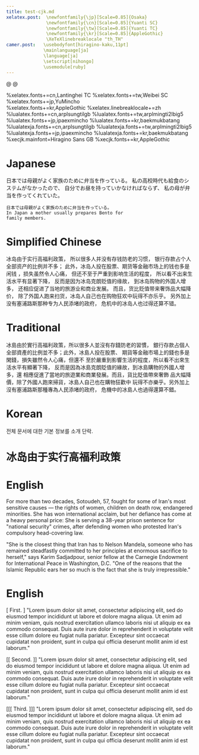 ```yaml
---
title: test-cjk.md
xelatex.post:  \newfontfamily{\jp}[Scale=0.85]{Osaka}
               \newfontfamily{\cn}[Scale=0.85]{Yuanti SC}
               \newfontfamily{\tw}[Scale=0.85]{Yuanti TC}
               \newfontfamily{\kr}[Scale=0.85]{AppleGothic}
               \XeTeXlinebreaklocale "th_TH"
camer.post:   \usebodyfont[hiragino-kaku,11pt]
              \mainlanguage[ja]
              \language[ja]
              \setscript[nihongo]
              \usemodule[ruby]
---
```


@ @

  %xelatex.fonts+=cn,Lantinghei TC
  %xelatex.fonts+=tw,Weibei SC
  %xelatex.fonts+=jp,YuMincho  
  %xelatex.fonts+=kr,AppleGothic
  %xelatex.linebreaklocale+=zh  
  %lualatex.fonts+=cn,arplsungtilgb
  %lualatex.fonts+=tw,arplmingti2lbig5
  %lualatex.fonts+=jp,ipaexmincho
  %lualatex.fonts+=kr,baekmukbatang
  %lualatexja.fonts+=cn,arplsungtilgb
  %lualatexja.fonts+=tw,arplmingti2lbig5
  %lualatexja.fonts+=jp,ipaexmincho
  %lualatexja.fonts+=kr,baekmukbatang
  %xecjk.mainfont=Hiragino Sans GB
  %xecjk.fonts+=kr,AppleGothic

# Japanese

日本では母親がよく家族のために弁当を作っている。
私の高校時代も給食のシステムがなかったので、
自分でお昼を持っていかなければならず、
私の母が弁当を作ってくれていた。

    日本では母親がよく家族のために弁当を作っている。
    In Japan a mother usually prepares Bento for 
    family members.

# Simplified Chinese
 
冰岛由于实行高福利政策，
所以很多人并没有存钱防老的习惯，
银行存款占个人全部资产的比例并不多；
此外，冰岛人投在股票、期货等金融市场上的钱也多是闲钱
，损失虽然令人心痛，
但还不至于严重到影响生活的程度，
所以看不出来生活水平有显著下降，
反而是因为冰岛克朗贬值的缘故，
到冰岛购物的外国人增多，
还相应促进了当地的旅游业和商业发展。
而且，货比贬值带来奢饰品大幅降价，
除了外国人跑来扫货，冰岛人自己也在购物狂欢中玩得不亦乐乎。
另外加上没有塞浦路斯那种专为人民添堵的政府，
危机中的冰岛人也过得还算不错。

# Traditional

冰島由於實行高福利政策，所以很多人並沒有存錢防老的習慣，
銀行存款占個人全部資產的比例並不多；此外，冰島人投在股票、
期貨等金融市場上的錢也多是閑錢，損失雖然令人心痛，但還不
至於嚴重到影響生活的程度，所以看不出來生活水平有顯著下降，
反而是因為冰島克朗貶值的緣故，到冰島購物的外國人增多，還
相應促進了當地的旅遊業和商業發展。而且，貨比貶值帶來奢飾
品大幅降價，除了外國人跑來掃貨，冰島人自己也在購物狂歡中
玩得不亦樂乎。另外加上沒有塞浦路斯那種專為人民添堵的政府，
危機中的冰島人也過得還算不錯。

# Korean 

전체 문서에 대한 기본 정보를 소개 단락.

# 冰岛由于实行高福利政策

# English

For more than two decades, Sotoudeh, 57, 
fought for some of Iran's most sensitive 
causes — the rights of women, children on 
death row, endangered minorities. She has 
won international acclaim, but her defiance 
has come at a heavy personal price: She is 
serving a 38-year prison sentence for "national 
security" crimes, after defending women who 
protested Iran's compulsory head-covering law.

"She is the closest thing that Iran has to 
Nelson Mandela, someone who has remained 
steadfastly committed to her principles at 
enormous sacrifice to herself," says Karim 
Sadjadpour, senior fellow at the Carnegie 
Endowment for International Peace in Washington, 
D.C. "One of the reasons that the Islamic Republic 
ears her so much is the fact that she is truly 
irrepressible."


# English

[ First. ] "Lorem ipsum dolor sit amet, consectetur adipiscing elit, sed do
eiusmod tempor incididunt ut labore et dolore magna aliqua. Ut enim ad minim
veniam, quis nostrud exercitation ullamco laboris nisi ut aliquip ex ea commodo
consequat. Duis aute irure dolor in reprehenderit in voluptate velit esse
cillum dolore eu fugiat nulla pariatur. Excepteur sint occaecat cupidatat non
proident, sunt in culpa qui officia deserunt mollit anim id est laborum."

[[ Second. ]] "Lorem ipsum dolor sit amet, consectetur adipiscing elit, sed do
eiusmod tempor incididunt ut labore et dolore magna aliqua. Ut enim ad minim
veniam, quis nostrud exercitation ullamco laboris nisi ut aliquip ex ea commodo
consequat. Duis aute irure dolor in reprehenderit in voluptate velit esse
cillum dolore eu fugiat nulla pariatur. Excepteur sint occaecat cupidatat non
proident, sunt in culpa qui officia deserunt mollit anim id est laborum."

[[[ Third. ]]] "Lorem ipsum dolor sit amet, consectetur adipiscing elit, sed do
eiusmod tempor incididunt ut labore et dolore magna aliqua. Ut enim ad minim
veniam, quis nostrud exercitation ullamco laboris nisi ut aliquip ex ea commodo
consequat. Duis aute irure dolor in reprehenderit in voluptate velit esse
cillum dolore eu fugiat nulla pariatur. Excepteur sint occaecat cupidatat non
proident, sunt in culpa qui officia deserunt mollit anim id est laborum."

